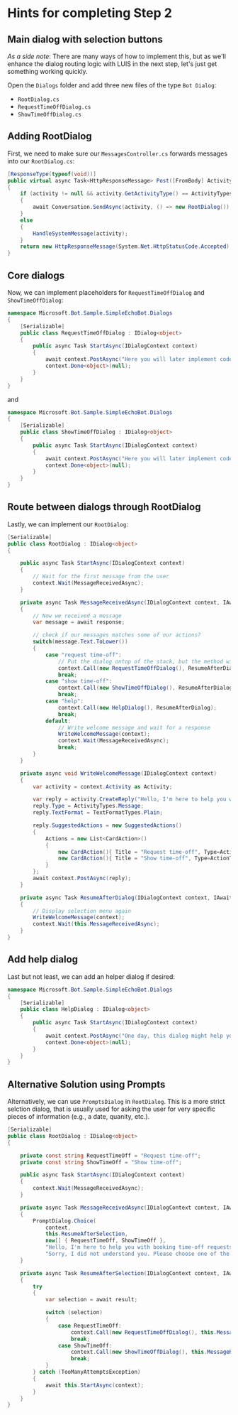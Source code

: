 # Hints for completing Step 2

## Main dialog with selection buttons

*As a side note*: There are many ways of how to implement this, but as we'll enhance the dialog routing logic with LUIS in the next step, let's just get something working quickly.

Open the `Dialogs` folder and add three new files of the type `Bot Dialog`:

* `RootDialog.cs`
* `RequestTimeOffDialog.cs`
* `ShowTimeOffDialog.cs`

## Adding RootDialog

First, we need to make sure our `MessagesController.cs` forwards messages into our `RootDialog.cs`:

```csharp
[ResponseType(typeof(void))]
public virtual async Task<HttpResponseMessage> Post([FromBody] Activity activity)
{
    if (activity != null && activity.GetActivityType() == ActivityTypes.Message)
    {
        await Conversation.SendAsync(activity, () => new RootDialog());
    }
    else
    {
        HandleSystemMessage(activity);
    }
    return new HttpResponseMessage(System.Net.HttpStatusCode.Accepted);
}
```

## Core dialogs

Now, we can implement placeholders for `RequestTimeOffDialog` and `ShowTimeOffDialog`:

```csharp
namespace Microsoft.Bot.Sample.SimpleEchoBot.Dialogs
{
    [Serializable]
    public class RequestTimeOffDialog : IDialog<object>
    {
        public async Task StartAsync(IDialogContext context)
        {
            await context.PostAsync("Here you will later implement code to request time-off!");
            context.Done<object>(null);
        }
    }
}
```

and

```csharp
namespace Microsoft.Bot.Sample.SimpleEchoBot.Dialogs
{
    [Serializable]
    public class ShowTimeOffDialog : IDialog<object>
    {
        public async Task StartAsync(IDialogContext context)
        {
            await context.PostAsync("Here you will later implement code to show time-off!");
            context.Done<object>(null);
        }
    }
}
```

## Route between dialogs through RootDialog

Lastly, we can implement our `RootDialog`:

```csharp
[Serializable]
public class RootDialog : IDialog<object>
{

    public async Task StartAsync(IDialogContext context)
    {
        // Wait for the first message from the user
        context.Wait(MessageReceivedAsync);
    }

    private async Task MessageReceivedAsync(IDialogContext context, IAwaitable<IMessageActivity> response)
    {
        // Now we received a message
        var message = await response;

        // check if our messages matches some of our actions?
        switch(message.Text.ToLower())
        {
            case "request time-off":
                // Put the dialog ontop of the stack, but the method will still continue!
                context.Call(new RequestTimeOffDialog(), ResumeAfterDialog);
                break;
            case "show time-off":
                context.Call(new ShowTimeOffDialog(), ResumeAfterDialog);
                break;
            case "help":
                context.Call(new HelpDialog(), ResumeAfterDialog);
                break;
            default:
                // Write welcome message and wait for a response
                WriteWelcomeMessage(context);
                context.Wait(MessageReceivedAsync);
                break;
        }
    }

    private async void WriteWelcomeMessage(IDialogContext context)
    {
        var activity = context.Activity as Activity;

        var reply = activity.CreateReply("Hello, I'm here to help you with booking time-off requests! How can I help you?");
        reply.Type = ActivityTypes.Message;
        reply.TextFormat = TextFormatTypes.Plain;

        reply.SuggestedActions = new SuggestedActions()
        {
            Actions = new List<CardAction>()
            {
                new CardAction(){ Title = "Request time-off", Type=ActionTypes.ImBack, Value="Request time-off" },
                new CardAction(){ Title = "Show time-off", Type=ActionTypes.ImBack, Value="Show time-off" }
            }
        };
        await context.PostAsync(reply);
    }

    private async Task ResumeAfterDialog(IDialogContext context, IAwaitable<object> result)
    {
        // Display selection menu again
        WriteWelcomeMessage(context);
        context.Wait(this.MessageReceivedAsync);
    }
}
```

## Add help dialog

Last but not least, we can add an helper dialog if desired:

```csharp
namespace Microsoft.Bot.Sample.SimpleEchoBot.Dialogs
{
    [Serializable]
    public class HelpDialog : IDialog<object>
    {
        public async Task StartAsync(IDialogContext context)
        {
            await context.PostAsync("One day, this dialog might help you with something...");
            context.Done<object>(null);
        }
    }
}
```

## Alternative Solution using Prompts

Alternatively, we can use `PromptsDialog` in `RootDialog`. This is a more strict selction dialog, that is usually used for asking the user for very specific pieces of information (e.g., a date, quanity, etc.).

```csharp
[Serializable]
public class RootDialog : IDialog<object>
{

    private const string RequestTimeOff = "Request time-off";
    private const string ShowTimeOff = "Show time-off";

    public async Task StartAsync(IDialogContext context)
    {
        context.Wait(MessageReceivedAsync);
    }

    private async Task MessageReceivedAsync(IDialogContext context, IAwaitable<object> result)
    {
        PromptDialog.Choice(
            context,
            this.ResumeAfterSelection,
            new[] { RequestTimeOff, ShowTimeOff },
            "Hello, I'm here to help you with booking time-off requests! How can I help you?", 
            "Sorry, I did not understand you. Please choose one of the options below.");
    }

    private async Task ResumeAfterSelection(IDialogContext context, IAwaitable<string> result)
    {
        try
        {
            var selection = await result;

            switch (selection)
            {
                case RequestTimeOff:
                    context.Call(new RequestTimeOffDialog(), this.MessageReceivedAsync);
                    break;
                case ShowTimeOff:
                    context.Call(new ShowTimeOffDialog(), this.MessageReceivedAsync);
                    break;
            }
        } catch (TooManyAttemptsException)
        {
            await this.StartAsync(context);
        }
    }
}
```